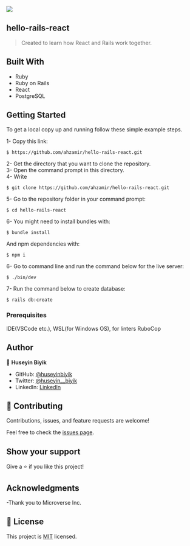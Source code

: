 ![](https://img.shields.io/badge/Microverse-blueviolet)

## hello-rails-react

> Created to learn how React and Rails work together.

## Built With

- Ruby
- Ruby on Rails
- React
- PostgreSQL

## Getting Started

To get a local copy up and running follow these simple example steps.

1- Copy this link:
```
$ https://github.com/ahzamir/hello-rails-react.git
```
2- Get the directory that you want to clone the repository. <br>
3- Open the command prompt in this directory. <br>
4- Write 
```
$ git clone https://github.com/ahzamir/hello-rails-react.git
```
5- Go to the repository folder in your command prompt:
```
$ cd hello-rails-react
```
6- You might need to install bundles with:
```
$ bundle install
```
And npm dependencies with:
```
$ npm i
```
6- Go to command line and run the command below for the live server:
```
$ ./bin/dev
```
7- Run the command below to create database:
```
$ rails db:create
```

### Prerequisites

IDE(VSCode etc.), WSL(for Windows OS), for linters RuboCop

## Author

👤 **Huseyin Biyik**

- GitHub: [@huseyinbiyik](https://github.com/huseyinbiyik)
- Twitter: [@huseyin__biyik](https://twitter.com/huseyin__biyik)
- LinkedIn: [LinkedIn](https://www.linkedin.com/in/huseyin-b%C4%B1y%C4%B1k/)

## 🤝 Contributing

Contributions, issues, and feature requests are welcome!

Feel free to check the [issues page](../../issues/).

## Show your support

Give a ⭐️ if you like this project!

## Acknowledgments

-Thank you to Microverse Inc.

## 📝 License

This project is [MIT](./LICENSE.md) licensed.
